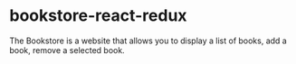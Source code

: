 # bookstore-react-redux
The Bookstore is a website that allows you to display a list of books, add a book, remove a selected book.
